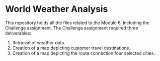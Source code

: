 # World Weather Analysis

This repository holds all the files related to the Module 6, including the Challenge assignment. The Challenge
assignment required three deliverables:

1. Retrieval of weather data.
2. Creation of a map depicting customer travel destinations.
3. Creation of a map depicting the route connection four selected cities.
